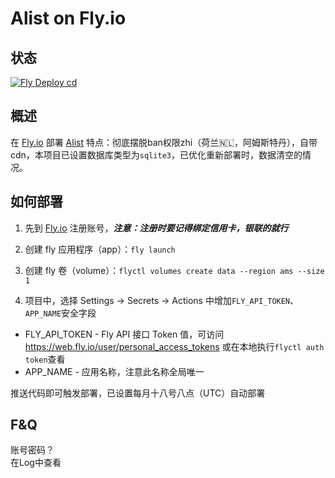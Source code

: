 # Alist on Fly.io

## 状态

[![Fly Deploy cd](https://github.com/Originat/alist-fly.io/actions/workflows/main.yml/badge.svg)](https://github.com/Originat/alist-flyio/actions/workflows/main.yml)

## 概述

在 [Fly.io](https://fly.io) 部署 [Alist](https://github.com/Xhofe/alist) 特点：彻底摆脱ban权限zhi（荷兰🇳🇱，阿姆斯特丹），自带cdn，本项目已设置数据库类型为`sqlite3`，已优化重新部署时，数据清空的情况。

## 如何部署

1. 先到 [Fly.io](https://fly.io/) 注册账号，***注意：注册时要记得绑定信用卡，银联的就行***
2. 创建 fly 应用程序（app）：`fly launch`
3. 创建 fly 卷（volume）：`flyctl volumes create data --region ams --size 1`

4. 项目中，选择 Settings -> Secrets -> Actions 中增加`FLY_API_TOKEN`、`APP_NAME`安全字段

* FLY_API_TOKEN - Fly API 接口 Token 值，可访问 <https://web.fly.io/user/personal_access_tokens> 或在本地执行`flyctl auth token`查看
* APP_NAME - 应用名称，注意此名称全局唯一

推送代码即可触发部署，已设置每月十八号八点（UTC）自动部署

## F&Q

账号密码？  
在Log中查看
